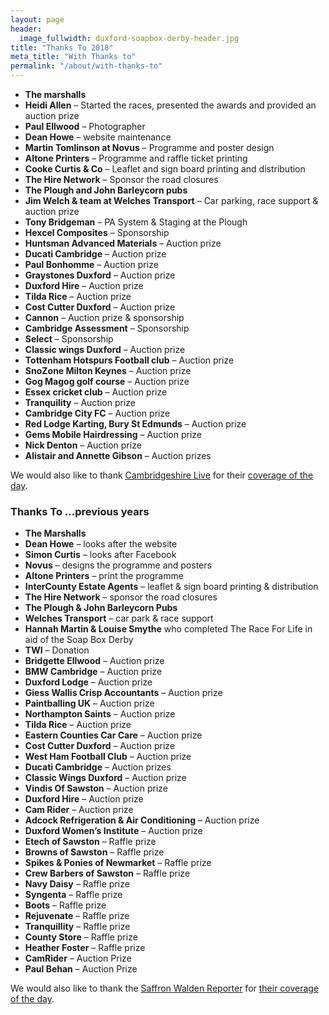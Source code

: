 ```yaml
---
layout: page
header:
  image_fullwidth: duxford-soapbox-derby-header.jpg
title: "Thanks To 2018"
meta_title: "With Thanks to"
permalink: "/about/with-thanks-to"
---
```


* __The marshalls__
* __Heidi Allen__ – Started the races, presented the awards and provided an auction prize
* __Paul Ellwood__ – Photographer
* __Dean Howe__ – website maintenance
* __Martin Tomlinson at Novus__ – Programme and poster design
* __Altone Printers__ – Programme and raffle ticket printing
* __Cooke Curtis & Co__ – Leaflet and sign board printing and distribution
* __The Hire Network__ – Sponsor the road closures
* __The Plough and John Barleycorn pubs__
* __Jim Welch & team at Welches Transport__ – Car parking, race support & auction prize
* __Tony Bridgeman__ – PA System & Staging at the Plough
* __Hexcel Composites__ – Sponsorship
* __Huntsman Advanced Materials__ – Auction prize
* __Ducati Cambridge__ – Auction prize
* __Paul Bonhomme__ – Auction prize
* __Graystones Duxford__ – Auction prize
* __Duxford Hire__ – Auction prize
* __Tilda Rice__ – Auction prize
* __Cost Cutter Duxford__ – Auction prize
* __Cannon__ – Auction prize & sponsorship
* __Cambridge Assessment__ – Sponsorship
* __Select__ – Sponsorship
* __Classic wings Duxford__ – Auction prize
* __Tottenham Hotspurs Football club__ – Auction prize
* __SnoZone Milton Keynes__ – Auction prize
* __Gog Magog golf course__ – Auction prize
* __Essex cricket club__ – Auction prize
* __Tranquility__ – Auction prize
* __Cambridge City FC__ – Auction prize
* __Red Lodge Karting, Bury St Edmunds__ – Auction prize
* __Gems Mobile Hairdressing__ – Auction prize
* __Nick Denton__ – Auction prize
* __Alistair and Annette Gibson__ – Auction prizes

We would also like to thank [Cambridgeshire Live][1] for their [coverage of the day][2].


### Thanks To …previous years

* __The Marshalls__
* __Dean Howe__ – looks after the website
* __Simon Curtis__ – looks after Facebook
* __Novus__ – designs the programme and posters
* __Altone Printers__ – print the programme
* __InterCounty Estate Agents__ – leaflet & sign board printing & distribution
* __The Hire Network__ – sponsor the road closures
* __The Plough & John Barleycorn Pubs__
* __Welches Transport__ – car park & race support
* __Hannah Martin & Louise Smythe__ who completed  The Race For Life in aid of the Soap Box Derby
* __TWI__ – Donation
* __Bridgette Ellwood__ – Auction prize
* __BMW Cambridge__ – Auction prize
* __Duxford Lodge__ – Auction prize
* __Giess Wallis Crisp Accountants__ – Auction prize
* __Paintballing UK__ – Auction prize
* __Northampton Saints__ – Auction prize
* __Tilda Rice__ – Auction prize
* __Eastern Counties Car Care__ – Auction prize
* __Cost Cutter Duxford__ – Auction prize
* __West Ham Football Club__ – Auction prize
* __Ducati Cambridge__ – Auction prizes
* __Classic Wings Duxford__ – Auction prize
* __Vindis Of Sawston__ – Auction prize
* __Duxford Hire__ – Auction prize
* __Cam Rider__ – Auction prize
* __Adcock Refrigeration & Air Conditioning__ – Auction prize
* __Duxford Women’s Institute__ – Auction prize
* __Etech of Sawston__ – Raffle prize
* __Browns of Sawston__ – Raffle prize
* __Spikes & Ponies of Newmarket__ – Raffle prize
* __Crew Barbers of Sawston__ – Raffle prize
* __Navy Daisy__ – Raffle prize
* __Syngenta__ – Raffle prize
* __Boots__ – Raffle prize
* __Rejuvenate__ – Raffle prize
* __Tranquillity__ – Raffle prize
* __County Store__ – Raffle prize
* __Heather Foster__ – Raffle prize
* __CamRider__ – Auction Prize
* __Paul Behan__ – Auction Prize

We would also like to thank the [Saffron Walden Reporter][3] for [their coverage of the day][3].

[1]: https://www.cambridge-news.co.uk/news/cambridge-news/gallery/duxford-village-soapbox-derby-winners-151026601
[2]: https://www.cambridge-news.co.uk/news/cambridge-news/gallery/duxford-village-soapbox-derby-winners-151026601
[3]: https://www.saffronwaldenreporter.co.uk/news/soapbox-derby-takes-over-duxford-roads-1-4686601
